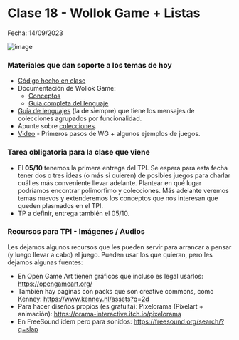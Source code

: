 # Clase 18 - Wollok Game + Listas

Fecha: 14/09/2023

![image](https://github.com/pdepjm/bitacoras/assets/48812037/74506bcc-7a19-47f0-b58f-42a5e74c7636)

### Materiales que dan soporte a los temas de hoy

- [Código hecho en clase](https://github.com/pdepjm/2023-o-clase18)
- Documentación de Wollok Game:
  - [Conceptos](https://www.wollok.org/documentacion/conceptos/)
  - [Guía completa del lenguaje](https://www.wollok.org/documentacion/wollokdoc/)
- [Guía de lenguajes](https://docs.google.com/document/u/1/d/e/2PACX-1vTlLkakSbp6ubcIq00PU4-Z96tg8CUSc8bO793_uftmiGjfkSn7Ug-F_y0-ieIWG6aWfuoHLJrRL8Fd/pub) (la de siempre) que tiene los mensajes de colecciones agrupados por funcionalidad.
- Apunte sobre [colecciones](https://docs.google.com/document/d/1HiYxLswd4O0MBqnT3jGo2K9e_4FE73RXF_lf8NWVOSE/edit#heading=h.iehg2xjvol3w).
- [Video](https://www.youtube.com/watch?v=Kc9W7u1wg2Y&ab_channel=LucasSpigariol) - Primeros pasos de WG + algunos ejemplos de juegos.

### Tarea obligatoria para la clase que viene 

- El **05/10** tenemos la primera entrega del TPI. Se espera para esta fecha tener dos o tres ideas (o más si quieren) de posibles juegos para charlar cuál es más conveniente llevar adelante. Plantear en qué lugar podríamos encontrar polimorfimo y colecciones. Más adelante veremos temas nuevos y extenderemos los conceptos que nos interesan que queden plasmados en el TPI.
- TP a definir, entrega también el 05/10.


### Recursos para TPI - Imágenes / Audios

Les dejamos algunos recursos que les pueden servir para arrancar a pensar (y luego llevar a cabo) el juego. Pueden usar los que quieran, pero les dejamos algunas fuentes:
- En Open Game Art tienen gráficos que incluso es legal usarlos: https://opengameart.org/
- También hay páginas con packs que son creative commons, como Kenney: https://www.kenney.nl/assets?q=2d
- Para hacer diseños propios (es gratuita): Pixelorama (Pixelart + animación): 
https://orama-interactive.itch.io/pixelorama
- En FreeSound idem pero para sonidos: https://freesound.org/search/?q=slap

